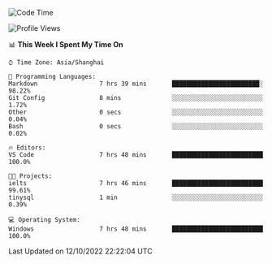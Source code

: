 <!--START_SECTION:waka-->
![Code Time](http://img.shields.io/badge/Code%20Time-213%20hrs%2033%20mins-blue)

![Profile Views](http://img.shields.io/badge/Profile%20Views-0-blue)

📊 **This Week I Spent My Time On** 

```text
⌚︎ Time Zone: Asia/Shanghai

💬 Programming Languages: 
Markdown                 7 hrs 39 mins       ████████████████████████░   98.22% 
Git Config               8 mins              ░░░░░░░░░░░░░░░░░░░░░░░░░   1.72% 
Other                    0 secs              ░░░░░░░░░░░░░░░░░░░░░░░░░   0.04% 
Bash                     0 secs              ░░░░░░░░░░░░░░░░░░░░░░░░░   0.02%

🔥 Editors: 
VS Code                  7 hrs 48 mins       █████████████████████████   100.0%

🐱‍💻 Projects: 
ielts                    7 hrs 46 mins       █████████████████████████   99.61% 
tinysql                  1 min               ░░░░░░░░░░░░░░░░░░░░░░░░░   0.39%

💻 Operating System: 
Windows                  7 hrs 48 mins       █████████████████████████   100.0%

```


 Last Updated on 12/10/2022 22:22:04 UTC
<!--END_SECTION:waka-->